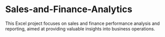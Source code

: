 # Sales-and-Finance-Analytics
This Excel project focuses on sales and finance performance analysis and reporting, aimed at providing valuable insights into business operations.  
